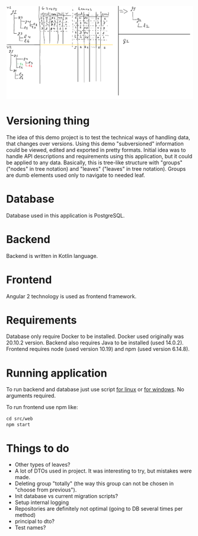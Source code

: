 ![Alt text](ActionSchema.png?raw=true "Schema")

# Versioning thing
The idea of this demo project is to test the technical ways of handling data, that changes over versions.
Using this demo "subversioned" information could be viewed, edited and exported in pretty formats.
Initial idea was to handle API descriptions and requirements using this application, but it could be applied to any data.
Basically, this is tree-like structure with "groups" ("nodes" in tree notation) and "leaves" ("leaves" in tree notation).
Groups are dumb elements used only to navigate to needed leaf. 

# Database
Database used in this application is PostgreSQL.

# Backend
Backend is written in Kotlin language.

# Frontend
Angular 2 technology is used as frontend framework.

# Requirements
Database only require Docker to be installed. Docker used originally was 20.10.2 version.
Backend also requires Java to be installed (used 14.0.2).
Frontend requires node (used version 10.19) and npm (used version 6.14.8).

# Running application
To run backend and database just use script [for linux](local/update.sh) or [for windows](local/update.bat). No arguments required.

To run frontend use npm like:
```
cd src/web
npm start
```

# Things to do
- Other types of leaves?
- A lot of DTOs used in project. It was interesting to try, but mistakes were made.
- Deleting group "totally" (the way this group can not be chosen in "choose from previous").
- Init database vs current migration scripts?
- Setup internal logging
- Repositories are definitely not optimal (going to DB several times per method)
- principal to dto?
- Test names?